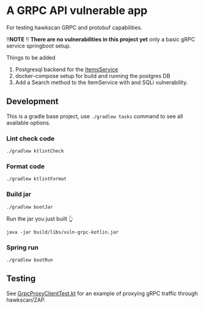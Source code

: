 # A GRPC API vulnerable app

For testing hawkscan GRPC and protobuf capabilities.

‼️**NOTE** ‼️
**There are no vulnerabilities in this project yet** only a basic gRPC service 
springboot setup. 

Things to be added
1. Postgresql backend for the [ItemsService](src/main/kotlin/hawk/grpckt/ItemsService.kt)
2. docker-compose setup for build and running the postgres DB
3. Add a Search method to the ItemService with and SQLi vulnerability.


## Development

This is a gradle base project, use `./gradlew tasks` command to see all available options.

### Lint check code
```shell
./gradlew ktlintCheck
```

### Format code
```shell
./gradlew ktlintFormat
```

### Build jar
```shell
./gradlew bootJar 
```
Run the jar you just built 👆
```shell
java -jar build/libs/vuln-grpc-kotlin.jar
```

### Spring run
```shell
./gradlew bootRun
```

## Testing

See [GrpcProxyClientTest.kt](src/test/kotlin/hawk/test/GrpcProxyClientTest.kt) 
for an example of proxying gRPC traffic through hawkscan/ZAP. 

